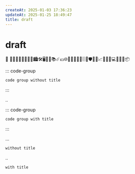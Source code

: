 ```yaml
---
createAt: 2025-01-03 17:36:23
updateAt: 2025-01-25 18:49:47
title: draft
---
```

# draft
📡
📒👨🏼‍🎓🤔👨🏼‍💻🏙️🛠️🖥️🛒🎦📚☄️💴🌐💈📄👢🔧🐞🗄️🔳🛡️🔌🥰📈💯🌵🎵💻💠📑🧊📦

<Linkcard url="" title="标题" description="描述" logo="../logo.png" />
<Linkcard url="https://yiov.top/guide/" title="标题" description="描述" logo="https://pp.myapp.com/ma_icon/0/icon_10910_1711008413/256" />


::: code-group

```sh 
code group without title
```

:::

..

::: code-group

```sh [git]
code group with title
```

:::

...

```sh 
without title
```

..

```sh [git]
with title
```
